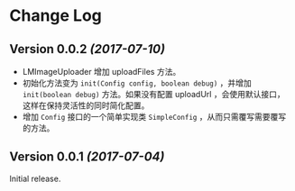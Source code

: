 # Change Log

## Version 0.0.2 *(2017-07-10)*
* LMImageUploader 增加 uploadFiles 方法。
* 初始化方法变为 `init(Config config, boolean debug)` ，并增加 `init(boolean debug)` 方法。如果没有配置 uploadUrl ，会使用默认接口，
这样在保持灵活性的同时简化配置。
* 增加 `Config` 接口的一个简单实现类 `SimpleConfig` ，从而只需覆写需要覆写的方法。

## Version 0.0.1 *(2017-07-04)*
Initial release.
